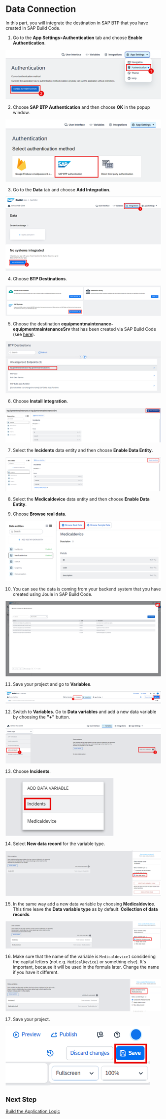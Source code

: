 # Data Connection 

In this part, you will integrate the destination in SAP BTP that you have created in SAP Build Code. 

1. Go to the **App Settings**>**Authentication** tab and choose **Enable Authentication**.

![](../screenshots/Picture10.png)

2. Choose **SAP BTP Authentication** and then choose **OK** in the popup window.

![](../screenshots/Picture11.png)

3. Go to the **Data** tab and choose **Add Integration**.

![](../screenshots/Picture12.png)

4. Choose **BTP Destinations**.

![](../screenshots/Picture13.png)

5. Choose the destination **equipmentmaintenance-equipmentmaintenanceSrv** that has been created via SAP Build Code (see [here](../../../buildcode/deploy/README.md)).

![](../screenshots/Picture14.png)

6. Choose **Install Integration**.

![](../screenshots/Picture15.png)

7. Select the **Incidents** data entity and then choose **Enable Data Entity**.

![](../screenshots/Picture16.png)

8. Select the **Medicaldevice** data entity and then choose **Enable Data Entity**.

9. Choose **Browse real data**. 

![](../screenshots/Picture18.png)

10. You can see the data is coming from your backend system that you have created using Joule in SAP Build Code.

![](../screenshots/Picture19.png)

11. Save your project and go to **Variables**.

![](../screenshots/Picture20.png)

12. Switch to **Variables**. Go to **Data variables** and add a new data variable by choosing the **"+"** button.

![](../screenshots/Picture21.png)

13. Choose **Incidents**.

![](../screenshots/Picture22.png)

14. Select **New data record** for the variable type.

![](../screenshots/Picture23.png)

15. In the same way add a new data variable by choosing **Medicaldevice**. This time leave the **Data variable type** as by default: **Collection of data records**.

![](../screenshots/Picture24.png)

16. Make sure that the name of the variable is `Medicaldevice1` considering the capital letters (not e.g. `MedicalDevice1` or something else). It's important, because it will be used in the formula later. Change the name if you have it different.

![](../screenshots/Picture24a.png)

17. Save your project.

![](../screenshots/Picture25.png)

## Next Step

[Build the Application Logic](../3_Logic%20building/Readme.md)
